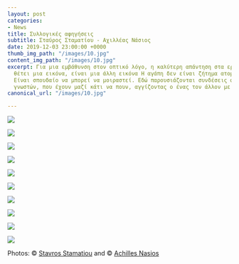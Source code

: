 ```yaml
---
layout: post
categories:
- News
title: Συλλογικές αφηγήσεις
subtitle: Σταύρος Σταματίου - Αχιλλέας Νάσιος
date: 2019-12-03 23:00:00 +0000
thumb_img_path: "/images/10.jpg"
content_img_path: "/images/10.jpg"
excerpt: Για μια εμβάθυνση στον οπτικό λόγο, η καλύτερη απάντηση στα ερωτήματα που
  θέτει μια εικόνα, είναι μια άλλη εικόνα Η αγάπη δεν είναι ζήτημα ατομικό, αλλά κοινό.
  Είναι σπουδαίο να μπορεί να μοιραστεί. Εδώ παρουσιάζονται συνδέσεις φίλων άγνωστων
  γνωστών, που έχουν μαζί κάτι να πουν, αγγίζοντας ο ένας τον άλλον με εικόνες...
canonical_url: "/images/10.jpg"

---
```

![](/images/01_MG_3539-ok.jpg)

![](/images/02.jpg)

![](/images/03_MG_6013.jpeg)

![](/images/04.jpg)

![](/images/05_MG_8150.jpg)

![](/images/06.jpg)

![](/images/07_MG_0910.jpg)

![](/images/08.jpg)

![](/images/09_MG_9288.jpg)

![](/images/10.jpg)

Photos: © <a href="https://www.facebook.com/profile.php?id=1537524844" target="blank">Stavros Stamatiou</a> and  © <a href="https://anikon.org/" target="blank">Achilles Nasios</a>
